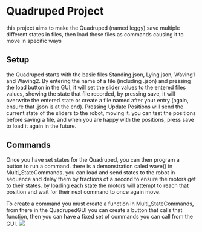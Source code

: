 # Quadruped Project
this project aims to make the Quadruped (named leggy) save multiple different states in files, then load those files as commands causing it to move in specific ways

## Setup
the Quadruped starts with the basic files Standing.json, Lying.json, Waving1 and Waving2. By entering the name of a file (including .json) and pressing the load button in the GUI, it will set the slider values to the entered files values, showing the state that file recorded, by pressing save, it will overwrite the entered state or create a file named after your entry (again, ensure that .json is at the end). Pressing Update Positions will send the current state of the sliders to the robot, moving it. you can test the positions before saving a file, and when you are happy with the positions, press save to load it again in the future.

## Commands
Once you have set states for the Quadruped, you can then program a button to run a command. there is a demonstration caled wave() in Multi_StateCommands. you can load and send states to the robot in sequence and delay them by fractions of a second to ensure the motors get to their states. by loading each state the motors will attempt to reach that position and wait for their next command to once again move.

To create a command you must create a function in Multi_StateCommands, from there in the QuadrupedGUI you can create a button that calls that function, then you can have a fixed set of commands you can call from the GUI.
![](https://github.com/EndurianEX/Quadruped/blob/main/VID20241122120731.gif)
